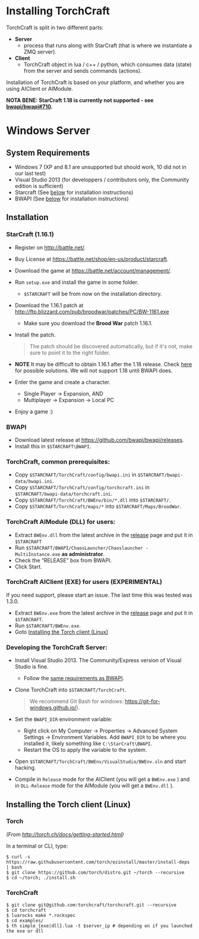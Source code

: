 # Installing TorchCraft

TorchCraft is split in two different parts:

* **Server**
  - process that runs along with StarCraft (that is where we instantiate a ZMQ
    server).
* **Client**
  - TorchCraft object in lua / c++ / python, which consumes data (state) from
    the server and sends commands (actions).

Installation of TorchCraft is based on your platform, and whether you are using
AIClient or AIModule.

**NOTA BENE: StarCraft 1.18 is currently not supported - see [bwapi/bwapi#710](https://github.com/bwapi/bwapi/issues/710).**

# Windows Server

## System Requirements

- Windows 7 (XP and 8.1 are unsupported but should work, 10 did not in our last test)
- Visual Studio 2013 (for developpers / contributors only, the Community edition is sufficient)
- Starcraft (See [below](#starcraft-1161) for installation instructions)
- BWAPI (See [below](#bwapi) for installation instructions)

## Installation

### StarCraft (1.16.1)

- Register on http://battle.net/.
- Buy License at https://battle.net/shop/en-us/product/starcraft.
- Download the game at https://battle.net/account/management/.
- Run `setup.exe` and install the game in some folder.
  - `$STARCRAFT` will be from now on the installation directory.
- Download the 1.16.1 patch at http://ftp.blizzard.com/pub/broodwar/patches/PC/BW-1161.exe
  - Make sure you download the **Brood War** patch 1.16.1.
- Install the patch.

  > The patch should be discovered automatically, but if it's not, make sure to point it to the right folder.

- **NOTE** It may be difficult to obtain 1.16.1 after the 1.18 release. 
  Check [here](https://us.battle.net/forums/en/starcraft/topic/20754525604) 
  for possible solutions. We will not support 1.18 until BWAPI does.
- Enter the game and create a character.
  - Single Player → Expansion, AND
  - Multiplayer → Expansion → Local PC
- Enjoy a game :)


### BWAPI

- Download latest release at https://github.com/bwapi/bwapi/releases.
- Install this in `$STARCRAFT\BWAPI`.

### TorchCraft, common prerequisites:

- Copy `$STARCRAFT/TorchCraft/config/bwapi.ini` in `$STARCRAFT/bwapi-data/bwapi.ini`.
- Copy `$STARCRAFT/TorchCraft/config/torchcraft.ini` in `$STARCRAFT/bwapi-data/torchcraft.ini`.
- Copy `$STARCRAFT/TorchCraft/BWEnv/bin/*.dll` into `$STARCRAFT/`.
- Copy `$STARCRAFT/TorchCraft/maps/*` into `$STARCRAFT/Maps/BroodWar`.

### TorchCraft AIModule (DLL) for users:

- Extract `BWEnv.dll` from the latest archive in the [release](https://github.com/TorchCraft/TorchCraft/releases/) 
  page  and put it in `$STARCRAFT`
- Run `$STARCRAFT/BWAPI/ChaosLauncher/Chaoslauncher - MultiInstance.exe` **as administrator**.
- Check the “RELEASE” box from BWAPI.
- Click Start.

### TorchCraft AIClient (EXE) for users (EXPERIMENTAL)

If you need support, please start an issue. The last time this was tested was 1.3.0.

- Extract `BWEnv.exe` from the latest archive in the [release](https://github.com/TorchCraft/TorchCraft/releases/) 
  page  and put it in `$STARCRAFT`.
- Run `$STARCRAFT/BWEnv.exe`.
- Goto [Installing the Torch client (Linux)](#installing-the-torch-client-linux)


### Developing the TorchCraft Server:

- Install Visual Studio 2013. The Community/Express version of Visual Studio is fine.
  - Follow the [same requirements as BWAPI](https://github.com/bwapi/bwapi/wiki/Compile-BWAPI).
- Clone TorchCraft into `$STARCRAFT/TorchCraft`.

  > We recommend Git Bash for windows: https://git-for-windows.github.io/).

- Set the `BWAPI_DIR` environment variable:
  - Right click on My Computer -> Properties -> 
    Advanced System Settings -> Environment Variables. Add `BWAPI_DIR` to be where
    you installed it, likely something like `C:\StarCraft\BWAPI`.
  - Restart the OS to apply the variable to the system.
- Open `$STARCRAFT/TorchCraft/BWEnv/VisualStudio/BWEnv.sln` and start hacking.
- Compile in `Release` mode for the AIClient (you will get a `BWEnv.exe` ) and in `DLL-Release` mode for the AIModule (you will get a `BWEnv.dll` ).


## Installing the Torch client (Linux)

### Torch

*(From http://torch.ch/docs/getting-started.html)*

In a terminal or CLI, type:

    $ curl -s https://raw.githubusercontent.com/torch/ezinstall/master/install-deps | bash
    $ git clone https://github.com/torch/distro.git ~/torch --recursive
    $ cd ~/torch; ./install.sh


### TorchCraft

    $ git clone git@github.com:torchcraft/torchcraft.git --recursive
    $ cd torchcraft
    $ luarocks make *.rockspec
    $ cd examples/
    $ th simple_{exe|dll}.lua -t $server_ip # depending on if you launched the exe or dll

